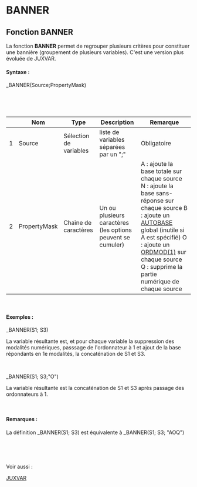 # BANNER

## Fonction BANNER

La fonction **BANNER** permet de regrouper plusieurs critères pour constituer une bannière (groupement de plusieurs variables). C'est une version plus évoluée de JUXVAR.

#### Syntaxe :&nbsp;

\_BANNER(Source;PropertyMask)

&nbsp;

&nbsp;

| &nbsp; | **Nom** |**Type**|**Description**|**Remarque** |
| --- | --- | --- | --- | --- |
| &#49; | Source | Sélection de variables | liste de variables séparées par un ";" | Obligatoire |
| &#50; | PropertyMask | Chaîne de caractères | Un ou plusieurs caractères (les options peuvent se cumuler) | A : ajoute la base totale sur chaque source N : ajoute la base sans-réponse sur chaque source B : ajoute un [AUTOBASE](<AUTOBASE1.md>) global (inutile si A est spécifié) O : ajoute un [ORDMOD(1)](<ORDMOD1.md>) sur chaque source Q : supprime la partie numérique de chaque source&nbsp; |


&nbsp;

#### Exemples :

\_BANNER(S1; S3)

La variable résultante est, et pour chaque variable la suppression des modalités numériques, passsage de l'ordonnateur à 1 et ajout de la base répondants en 1e modalités, la concaténation de S1 et S3.

&nbsp;

\_BANNER(S1; S3;"O")

La variable résultante est la concaténation de S1 et S3 après passage des ordonnateurs à 1.

&nbsp;

#### Remarques :

La définition \_BANNER(S1; S3) est équivalente à \_BANNER(S1; S3; "AOQ")

&nbsp;

&nbsp;

Voir aussi :&nbsp;

[JUXVAR](<JUXVAR1.md>)
